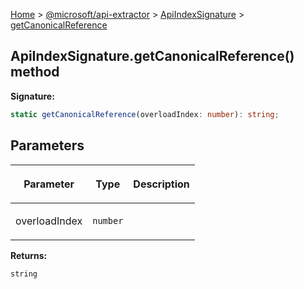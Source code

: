 [Home](./index) &gt; [@microsoft/api-extractor](./api-extractor.md) &gt; [ApiIndexSignature](./api-extractor.apiindexsignature.md) &gt; [getCanonicalReference](./api-extractor.apiindexsignature.getcanonicalreference.md)

## ApiIndexSignature.getCanonicalReference() method

<b>Signature:</b>

```typescript
static getCanonicalReference(overloadIndex: number): string;
```

## Parameters

|  <p>Parameter</p> | <p>Type</p> | <p>Description</p> |
|  --- | --- | --- |
|  <p>overloadIndex</p> | <p>`number`</p> |  |

<b>Returns:</b>

`string`

